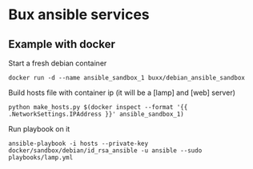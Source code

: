 # Bux ansible services

## Example with docker

Start a fresh debian container
```
docker run -d --name ansible_sandbox_1 buxx/debian_ansible_sandbox
```

Build hosts file with container ip (it will be a [lamp] and [web] server)
```
python make_hosts.py $(docker inspect --format '{{ .NetworkSettings.IPAddress }}' ansible_sandbox_1)
```

Run playbook on it
```
ansible-playbook -i hosts --private-key docker/sandbox/debian/id_rsa_ansible -u ansible --sudo playbooks/lamp.yml
```

